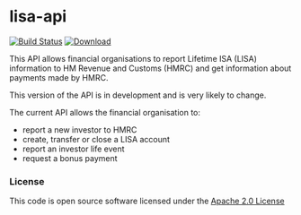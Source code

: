 # lisa-api

[![Build Status](https://travis-ci.org/hmrc/lisa-api.svg)](https://travis-ci.org/hmrc/lisa-api) [ ![Download](https://api.bintray.com/packages/hmrc/releases/lisa-api/images/download.svg) ](https://bintray.com/hmrc/releases/lisa-api/_latestVersion)



This API allows financial organisations to report Lifetime ISA (LISA) information to HM Revenue and Customs (HMRC) and get information about payments made by HMRC.

This version of the API is in development and is very likely to change.

The current API allows the financial organisation to:

  * report a new investor to HMRC    
  * create, transfer or close a LISA account    
  * report an investor life event    
  * request a bonus payment    


### License

This code is open source software licensed under the [Apache 2.0 License]("http://www.apache.org/licenses/LICENSE-2.0.html")